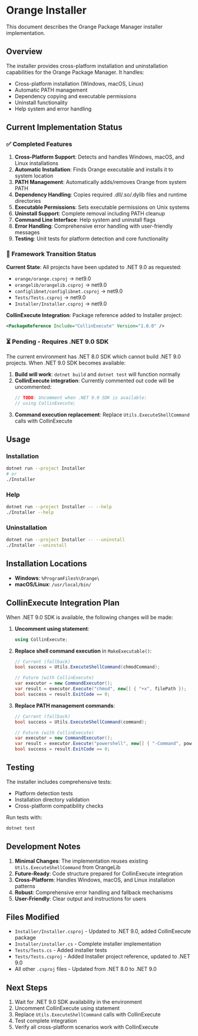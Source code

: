 # Orange Installer

This document describes the Orange Package Manager installer implementation.

## Overview

The installer provides cross-platform installation and uninstallation capabilities for the Orange Package Manager. It handles:

- Cross-platform installation (Windows, macOS, Linux)
- Automatic PATH management
- Dependency copying and executable permissions
- Uninstall functionality
- Help system and error handling

## Current Implementation Status

### ✅ Completed Features

1. **Cross-Platform Support**: Detects and handles Windows, macOS, and Linux installations
2. **Automatic Installation**: Finds Orange executable and installs it to system location
3. **PATH Management**: Automatically adds/removes Orange from system PATH
4. **Dependency Handling**: Copies required .dll/.so/.dylib files and runtime directories
5. **Executable Permissions**: Sets executable permissions on Unix systems
6. **Uninstall Support**: Complete removal including PATH cleanup
7. **Command Line Interface**: Help system and uninstall flags
8. **Error Handling**: Comprehensive error handling with user-friendly messages
9. **Testing**: Unit tests for platform detection and core functionality

### 🔄 Framework Transition Status

**Current State**: All projects have been updated to .NET 9.0 as requested:
- `orange/orange.csproj` → net9.0
- `orangelib/orangelib.csproj` → net9.0
- `configlibnet/configlibnet.csproj` → net9.0
- `Tests/Tests.csproj` → net9.0
- `Installer/Installer.csproj` → net9.0

**CollinExecute Integration**: Package reference added to Installer project:
```xml
<PackageReference Include="CollinExecute" Version="1.0.0" />
```

### ⏳ Pending - Requires .NET 9.0 SDK

The current environment has .NET 8.0 SDK which cannot build .NET 9.0 projects. When .NET 9.0 SDK becomes available:

1. **Build will work**: `dotnet build` and `dotnet test` will function normally
2. **CollinExecute integration**: Currently commented out code will be uncommented:
   ```csharp
   // TODO: Uncomment when .NET 9.0 SDK is available:
   // using CollinExecute;
   ```
3. **Command execution replacement**: Replace `Utils.ExecuteShellCommand` calls with CollinExecute

## Usage

### Installation
```bash
dotnet run --project Installer
# or
./Installer
```

### Help
```bash
dotnet run --project Installer -- --help
./Installer --help
```

### Uninstallation
```bash
dotnet run --project Installer -- --uninstall
./Installer --uninstall
```

## Installation Locations

- **Windows**: `%ProgramFiles%\Orange\`
- **macOS/Linux**: `/usr/local/bin/`

## CollinExecute Integration Plan

When .NET 9.0 SDK is available, the following changes will be made:

1. **Uncomment using statement**:
   ```csharp
   using CollinExecute;
   ```

2. **Replace shell command execution** in `MakeExecutable()`:
   ```csharp
   // Current (fallback)
   bool success = Utils.ExecuteShellCommand(chmodCommand);
   
   // Future (with CollinExecute)
   var executor = new CommandExecutor();
   var result = executor.Execute("chmod", new[] { "+x", filePath });
   bool success = result.ExitCode == 0;
   ```

3. **Replace PATH management commands**:
   ```csharp
   // Current (fallback)
   bool success = Utils.ExecuteShellCommand(command);
   
   // Future (with CollinExecute)
   var executor = new CommandExecutor();
   var result = executor.Execute("powershell", new[] { "-Command", powerShellScript });
   bool success = result.ExitCode == 0;
   ```

## Testing

The installer includes comprehensive tests:
- Platform detection tests
- Installation directory validation
- Cross-platform compatibility checks

Run tests with:
```bash
dotnet test
```

## Development Notes

1. **Minimal Changes**: The implementation reuses existing `Utils.ExecuteShellCommand` from OrangeLib
2. **Future-Ready**: Code structure prepared for CollinExecute integration
3. **Cross-Platform**: Handles Windows, macOS, and Linux installation patterns
4. **Robust**: Comprehensive error handling and fallback mechanisms
5. **User-Friendly**: Clear output and instructions for users

## Files Modified

- `Installer/Installer.csproj` - Updated to .NET 9.0, added CollinExecute package
- `Installer/installer.cs` - Complete installer implementation
- `Tests/Tests.cs` - Added installer tests
- `Tests/Tests.csproj` - Added Installer project reference, updated to .NET 9.0
- All other `.csproj` files - Updated from .NET 8.0 to .NET 9.0

## Next Steps

1. Wait for .NET 9.0 SDK availability in the environment
2. Uncomment CollinExecute using statement
3. Replace `Utils.ExecuteShellCommand` calls with CollinExecute
4. Test complete integration
5. Verify all cross-platform scenarios work with CollinExecute